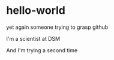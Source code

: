 # hello-world
yet again someone trying to grasp github

I'm a scientist at DSM

And I'm trying a second time
